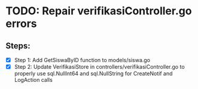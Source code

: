 # TODO: Repair verifikasiController.go errors

## Steps:
- [x] Step 1: Add GetSiswaByID function to models/siswa.go
- [x] Step 2: Update VerifikasiStore in controllers/verifikasiController.go to properly use sql.NullInt64 and sql.NullString for CreateNotif and LogAction calls
